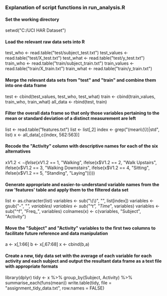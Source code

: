 ### Explanation of script functions in run_analysis.R

#### Set the working directory

setwd("C:/UCI HAR Dataset")

#### Load the relevant raw data sets into R

test_who <- read.table("test/subject_test.txt")
test_values <- read.table("test/X_test.txt")
test_what <- read.table("test/y_test.txt")
train_who <- read.table("train/subject_train.txt")
train_values <- read.table("train/X_train.txt")
train_what <- read.table("train/y_train.txt")

#### Merge the relevant data sets from "test" and "train" and combine them into one data frame

test <- cbind(test_values, test_who, test_what)
train <- cbind(train_values, train_who, train_what)
all_data <- rbind(test, train)

#### Filter the overall data frame so that only those variables pertaining to the mean or standard deviation of a distinct measurement are left

list <- read.table("features.txt")
list <- list[,2]
index <- grep("(mean\\(\\))|std", list)
x <- all_data[,c(index, 562:563)]

#### Recode the "Activity" column with descriptive names for each of the six alternatives

x$V1.2 <- ifelse(x$V1.2 == 1, "Walking", 
          ifelse(x$V1.2 == 2, "Walk Upstairs",
          ifelse(x$V1.2 == 3, "Walking Downstairs",
          ifelse(x$V1.2 == 4, "Sitting",
          ifelse(x$V1.2 == 5, "Standing", "Laying")))))
          
#### Generate appropriate and easier-to-understand variable names from the raw 'features' table and apply them to the filtered data set

list <- as.character(list)
variables <- sub("\\(\\)", "", list[index])
variables <- gsub("-", "_", variables)
variables <- sub("^t", "Time_", variables)
variables <- sub("^f", "Freq_", variables)
colnames(x) <- c(variables, "Subject", "Activity")

#### Move the "Subject" and "Activity" variables to the first two columns to facilitate future reference and data manipulation

a <- x[,1:66]
b <- x[,67:68]
x <- cbind(b,a)

#### Create a new, tidy data set with the average of each variable for each activity and each subject and output the resultant data frame as a text file with appropriate formats

library(dplyr)
tidy <- x %>% group_by(Subject, Activity) %>% summarise_each(funs(mean))
write.table(tidy, file = "assignment_tidy_data.txt", row.names = FALSE)
